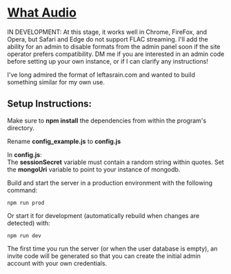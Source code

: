 # [What Audio](https://beta.what.audio)
IN DEVELOPMENT: At this stage, it works well in Chrome, FireFox, and Opera, but Safari and Edge do not support FLAC streaming. I'll add the ability for an admin to disable formats from the admin panel soon if the site operator prefers compatibility.
DM me if you are interested in an admin code before setting up your own instance, or if I can clarify any instructions!

I've long admired the format of leftasrain.com and wanted to build something similar for my own use.

## Setup Instructions:
Make sure to **npm install** the dependencies from within the program's directory.

Rename **config_example.js** to **config.js**

In **config.js**:  
The **sessionSecret** variable must contain a random string within quotes.
Set the **mongoUri** variable to point to your instance of mongodb.

Build and start the server in a production environment with the following command:
```
npm run prod
```

Or start it for development (automatically rebuild when changes are detected) with:
```
npm run dev
```

The first time you run the server (or when the user database is empty), an invite code will be generated so that you can create the initial admin account with your own credentials.